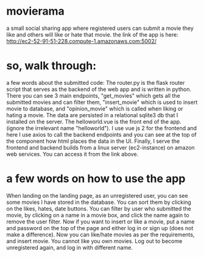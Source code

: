 # movierama
a small social sharing app where registered users can submit a movie they like and others will like or hate that movie.
the link of the app is here: http://ec2-52-91-51-228.compute-1.amazonaws.com:5002/ 

# so, walk through:
a few words about the submitted code:
The router.py is the flask router script that serves as the backend of the web app and is written in python. There you can see 3 main endpoints, "get_movies" which gets all the submitted movies and can filter them, "insert_movie" which is used to insert movie to database, and "opinion_movie" which is called when liking or hating a movie. The data are persisted in a relational sqlite3 db that I installed on the server.
The helloworld.vue is the front end of the app. (ignore the irrelevant name "helloworld"). I use vue js 2 for the frontend and here I use axios to call the backend endpoints and you can see at the top of the component how html places the data in the UI. 
Finally, I serve the frontend and backend builds from a linux server (ec2-instance) on amazon web services. You can access it from the link above.

# a few words on how to use the app
When landing on the landing page, as an unregistered user, you can see some movies I have stored in the database. You can sort them by clicking on the likes, hates, date buttons. You can filter by user who submitted the movie, by clicking on a name in a movie box, and click the name again to remove the user filter. Now if you want to insert or like a movie, put a name and password on the top of the page and either log in or sign up (does not make a difference). Now you can like/hate movies as per the requirements, and insert movie. You cannot like you own movies. Log out to become unregistered again, and log in with different name.
